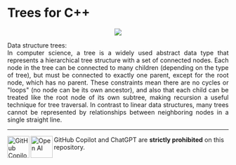 # Trees for C++
<p align="center">
  <img src="https://user-images.githubusercontent.com/87321166/232249709-e3893955-46b0-44eb-91d8-765dc82df067.png">
</p>	
<p align="justify">
Data structure trees:<br>
In computer science, a tree is a widely used abstract data type that represents a hierarchical tree structure with a set of connected nodes. Each node in the tree can be connected to many children (depending on the type of tree), but must be connected to exactly one parent, except for the root node, which has no parent. These constraints mean there are no cycles or "loops" (no node can be its own ancestor), and also that each child can be treated like the root node of its own subtree, making recursion a useful technique for tree traversal. In contrast to linear data structures, many trees cannot be represented by relationships between neighboring nodes in a single straight line.
</p>
<hr>

<!-- Copilot -->
<table>
    <img alt="GitHub Copilot" align="left" src="https://raw.githubusercontent.com/Katsute/Manager/main/assets/copilot-dark.png#gh-dark-mode-only" width="50">
    <img alt="Open AI" align="left" src="https://raw.githubusercontent.com/Katsute/Manager/main/assets/openai-dark.png#gh-dark-mode-only" width="50">
    <p>GitHub Copilot and ChatGPT are <b>strictly prohibited</b> on this repository.</p>
</table>
<!-- Copilot -->
